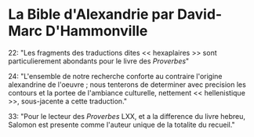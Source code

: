 # La Bible d'Alexandrie par David-Marc D'Hammonville

22: "Les fragments des traductions dites << hexaplaires >> sont particulierement abondants pour le livre des _Proverbes_"

24: "L'ensemble de notre recherche conforte au contraire l'origine alexandrine de l'oeuvre ; nous tenterons de determiner avec precision les contours et la portee de l'ambiance culturelle, nettement << hellenistique >>, sous-jacente a cette traduction."

33: "Pour le lecteur des _Proverbes_ LXX, et a la difference du livre hebreu, Salomon est presente comme l'auteur unique de la totalite du recueil."


